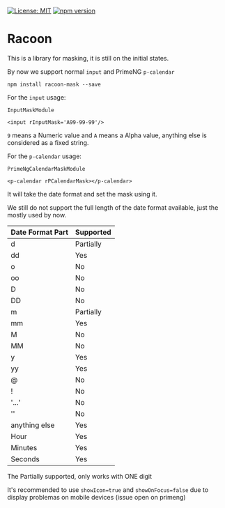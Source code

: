 [![License: MIT](https://img.shields.io/badge/License-MIT-yellow.svg)](https://opensource.org/licenses/MIT)
[![npm version](https://badge.fury.io/js/racoon-mask.svg)](https://badge.fury.io/js/racoon-mask)
# Racoon

This is a library for masking, it is still on the initial states.

By now we support normal `input` and PrimeNG `p-calendar`

`npm install racoon-mask --save`

For the `input` usage:

`InputMaskModule`

`<input rInputMask='A99-99-99'/>`

`9` means a Numeric value and `A` means a Alpha value, anything else is considered as a fixed string.


For the `p-calendar` usage:

`PrimeNgCalendarMaskModule`

`<p-calendar rPCalendarMask></p-calendar>`

It will take the date format and set the mask using it.

We still do not support the full length of the date format available, just the mostly used by now.

| Date Format Part | Supported |
| :--------------- | :-------- | 
|d                 | Partially |
|dd                | Yes       |
|o                 | No        |
|oo                | No        |
|D                 | No        |
|DD                | No        |
|m                 | Partially |
|mm                | Yes       |
|M                 | No        |
|MM                | No        |
|y                 | Yes       |
|yy                | Yes       |
|@                 | No        |
|!                 | No        |
|'...'             | No        |
|''                | No        |
|anything else     | Yes       | 
|Hour              | Yes       |
|Minutes           | Yes       |
|Seconds           | Yes       |

The Partially supported, only works with ONE digit

It's recommended to use `showIcon=true` and `showOnFocus=false` due to display problemas on mobile devices (issue open on primeng)
